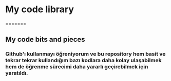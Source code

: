 # My code library

=======

## My code bits and pieces

### Github'ı kullanmayı öğreniyorum ve bu repository hem basit ve tekrar tekrar kullandığım bazı kodlara daha kolay ulaşabilmek hem de öğrenme sürecimi daha yararlı geçirebilmek için yaratıldı.


